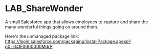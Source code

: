 LAB_ShareWonder
===============

A small Salesforce app that allows employees to capture and share the many wonderful things going on around them.

Here's the unmanaged package link:
https://login.salesforce.com/packaging/installPackage.apexp?p0=04tE0000000MdrP
